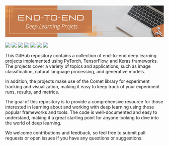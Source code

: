 ![](https://github.com/TirendazAcademy/End-to-End-Deep-Learning-Projects/blob/main/image_classification_pytorch_comet/Images/images/end-to-end-projects.png?raw=true)

[![](https://img.shields.io/badge/Python-blue?&style=plastic&logo=python&logoColor=white)]()
[![](https://img.shields.io/badge/Pytorch-470D21?&style=plastic&logo=pytorch&logoColor=white)]()
[![](https://img.shields.io/badge/TensorFlow-darkorange?&style=plastic&logo=tensorflow&logoColor=white)]()
[![](https://img.shields.io/badge/Keras-darkred?&style=plastic&logo=keras&logoColor=white)]()
[![](https://img.shields.io/badge/Lightning-darkblue?&style=plastic&logo=lightning&logoColor=white)]()
[![](https://img.shields.io/badge/Comet-darkgreen?&style=plastic&logo=comet&logoColor=white)]()
[![](https://img.shields.io/badge/DeepLearning-black?&style=plastic&logo=deeplearning&logoColor=white)]()


This GitHub repository contains a collection of end-to-end deep learning projects implemented using PyTorch, TensorFlow, and Keras frameworks. The projects cover a variety of topics and applications, such as image classification, natural language processing, and generative models.

In addition, the projects make use of the Comet library for experiment tracking and visualization, making it easy to keep track of your experiment runs, results, and metrics.

The goal of this repository is to provide a comprehensive resource for those interested in learning about and working with deep learning using these popular frameworks and tools. The code is well-documented and easy to understand, making it a great starting point for anyone looking to dive into the world of deep learning.

We welcome contributions and feedback, so feel free to submit pull requests or open issues if you have any questions or suggestions.
